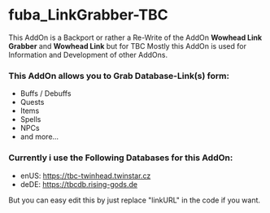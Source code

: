 # fuba_LinkGrabber-TBC
This AddOn is a Backport or rather a Re-Write of the AddOn **Wowhead Link Grabber** and **Wowhead Link** but for TBC
Mostly this AddOn is used for Information and Development of other AddOns.

### This AddOn allows you to Grab Database-Link(s) form:
* Buffs / Debuffs
* Quests
* Items
* Spells
* NPCs
* and more...

### Currently i use the Following Databases for this AddOn:
* enUS: https://tbc-twinhead.twinstar.cz
* deDE: https://tbcdb.rising-gods.de

But you can easy edit this by just replace "linkURL" in the code if you want.
